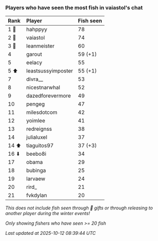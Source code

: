 ### Players who have seen the most fish in vaiastol's chat

| Rank  | Player             | Fish seen |
|:------|:-------------------|:----------|
| 1 🥇  | hahppyy            | 78        |
| 2 🥈  | vaiastol           | 74        |
| 3 🥉  | leanmeister        | 60        |
| 4     | garout             | 59 (+1)   |
| 5     | eelacy             | 55        |
| 5 ⬆   | leastsussyimposter | 55 (+1)   |
| 7     | divra__            | 53        |
| 8     | nicestnarwhal      | 52        |
| 9     | dazedforevermore   | 49        |
| 10    | pengeg             | 47        |
| 11    | milesdotcom        | 42        |
| 12    | yoimlee            | 41        |
| 13    | redreignss         | 38        |
| 14    | julialuxel         | 37        |
| 14 ⬆  | tiaguitos97        | 37 (+3)   |
| 16 ⬇  | beebo8i            | 34        |
| 17    | obama              | 29        |
| 18    | bubinga            | 25        |
| 19    | larvaew            | 24        |
| 20    | rird_              | 21        |
| 21    | fvkdylan           | 20        |

_This does not include fish seen through 🎁 gifts or through releasing to another player during the winter events!_

_Only showing fishers who have seen >= 20 fish_

_Last updated at 2025-10-12 08:39:44 UTC_